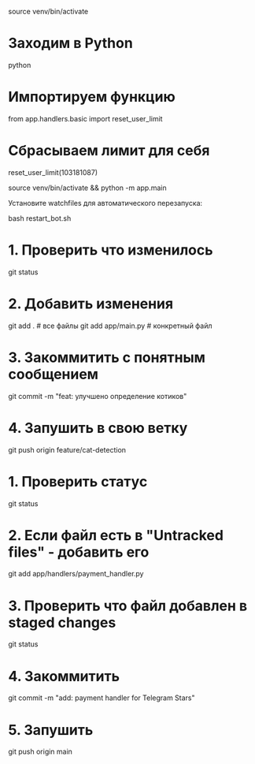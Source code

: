 source venv/bin/activate
# Заходим в Python
python
# Импортируем функцию
from app.handlers.basic import reset_user_limit
# Сбрасываем лимит для себя
reset_user_limit(103181087)


source venv/bin/activate && python -m app.main

Установите watchfiles для автоматического перезапуска:

bash restart_bot.sh


# 1. Проверить что изменилось
git status

# 2. Добавить изменения
git add .                          # все файлы
git add app/main.py               # конкретный файл

# 3. Закоммитить с понятным сообщением
git commit -m "feat: улучшено определение котиков"

# 4. Запушить в свою ветку
git push origin feature/cat-detection


# 1. Проверить статус
git status

# 2. Если файл есть в "Untracked files" - добавить его
git add app/handlers/payment_handler.py

# 3. Проверить что файл добавлен в staged changes
git status

# 4. Закоммитить
git commit -m "add: payment handler for Telegram Stars"

# 5. Запушить
git push origin main